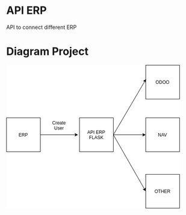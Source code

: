 # API ERP
API to connect different ERP

# Diagram Project
![Alt text](https://github.com/falconsoft3d/api_erp/blob/master/static/img/api_diagram.png?raw=true "Diagram")
